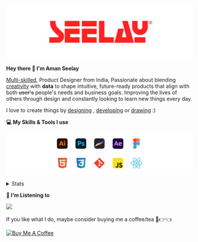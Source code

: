 [![banner](./images/seelay.svg)](https://www.seelay.in)

**Hey there 👋 I'm Aman Seelay**

[Multi-skilled](https://www.seelay.in/#skills), Product Designer from India, Passionate about blending [creativity](https://illustrations.seelay.in) with <b>data</b> to shape intuitive, future-ready products that align with both <s>user's</s> people's needs and business goals. Improving the lives of others through design and constantly looking to learn new things every day.

I love to create things by [designing](https://www.seelay.in/#work) , [developing](https://www.seelay.in/#projects) or [drawing](https://art.seelay.in) :)

**💻 My Skills & Tools I use**

[![banner](./images/skills&tools.svg)](https://www.seelay.in/about)

<details>
  <summary>Stats</summary>

---

<!--START_SECTION:waka-->
![Profile Views](http://img.shields.io/badge/Profile%20Views-2-blue)

**🐱 My GitHub Data** 

> 📦 719.6 kB Used in GitHub's Storage 
 > 
> 🏆 746 Contributions in the Year 2025
 > 
> 💼 Opted to Hire
 > 
> 📜 1 Public Repository 
 > 
> 🔑 26 Private Repository 
 > 
**I'm a Night 🦉** 

```text
🌞 Morning                439 commits         ███░░░░░░░░░░░░░░░░░░░░░░   13.80 % 
🌆 Daytime                407 commits         ███░░░░░░░░░░░░░░░░░░░░░░   12.79 % 
🌃 Evening                931 commits         ███████░░░░░░░░░░░░░░░░░░   29.26 % 
🌙 Night                  1405 commits        ███████████░░░░░░░░░░░░░░   44.15 % 
```
📅 **I'm Most Productive on Sunday** 

```text
Monday                   330 commits         ███░░░░░░░░░░░░░░░░░░░░░░   10.37 % 
Tuesday                  516 commits         ████░░░░░░░░░░░░░░░░░░░░░   16.22 % 
Wednesday                445 commits         ███░░░░░░░░░░░░░░░░░░░░░░   13.98 % 
Thursday                 432 commits         ███░░░░░░░░░░░░░░░░░░░░░░   13.58 % 
Friday                   425 commits         ███░░░░░░░░░░░░░░░░░░░░░░   13.36 % 
Saturday                 373 commits         ███░░░░░░░░░░░░░░░░░░░░░░   11.72 % 
Sunday                   661 commits         █████░░░░░░░░░░░░░░░░░░░░   20.77 % 
```


📊 **This Week I Spent My Time On** 

```text
🕑︎ Time Zone: Asia/Kolkata

💬 Programming Languages: 
Other                    18 hrs 2 mins       █████████████████░░░░░░░░   66.81 % 
Astro                    4 hrs 5 mins        ████░░░░░░░░░░░░░░░░░░░░░   15.15 % 
TypeScript               1 hr 46 mins        ██░░░░░░░░░░░░░░░░░░░░░░░   06.55 % 
JavaScript               1 hr 24 mins        █░░░░░░░░░░░░░░░░░░░░░░░░   05.20 % 
Markdown                 1 hr                █░░░░░░░░░░░░░░░░░░░░░░░░   03.72 % 

🔥 Editors: 
Chrome                   17 hrs 21 mins      ████████████████░░░░░░░░░   64.24 % 
Cursor                   7 hrs 45 mins       ███████░░░░░░░░░░░░░░░░░░   28.75 % 
Edge                     1 hr 52 mins        ██░░░░░░░░░░░░░░░░░░░░░░░   06.94 % 
VS Code                  1 min               ░░░░░░░░░░░░░░░░░░░░░░░░░   00.07 % 

💻 Operating System: 
Windows                  27 hrs              █████████████████████████   100.00 % 
```

**I Mostly Code in JavaScript** 

```text
JavaScript               17 repos            ███████████████░░░░░░░░░░   60.71 % 
HTML                     4 repos             ████░░░░░░░░░░░░░░░░░░░░░   14.29 % 
TypeScript               4 repos             ████░░░░░░░░░░░░░░░░░░░░░   14.29 % 
Java                     2 repos             ██░░░░░░░░░░░░░░░░░░░░░░░   07.14 % 
Astro                    1 repo              █░░░░░░░░░░░░░░░░░░░░░░░░   03.57 % 
```




 Last Updated on 21/05/2025 06:51:51 UTC
<!--END_SECTION:waka-->

---

 </details>

**🎵 I'm Listening to**

<object data="https://now-play.vercel.app/api/generate?uid=7a17a86e-d6b7-43b5-8d9c-1d6dae42a779" >

  <img src="https://now-play.vercel.app/api/generate?uid=7a17a86e-d6b7-43b5-8d9c-1d6dae42a779" />

</object>

If you like what I do, maybe consider buying me a coffee/tea 🥺👉👈

<a href="https://www.buymeacoffee.com/seelay" target="_blank"><img src="https://cdn.buymeacoffee.com/buttons/v2/default-red.png" alt="Buy Me A Coffee" width="150" ></a>
